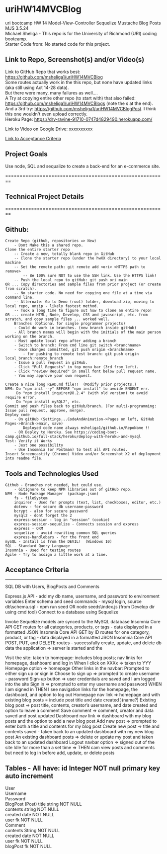 # uriHW14MVCBlog  
uri bootcamp HW 14 Model-View-Controller Sequelize Mustache Blog Posts MJS 3.5.24  
Michael Sheliga - This repo is for the University of Richmond (URI) coding bootcamp.  
Starter Code from: No started code for this project.  

## Link to Repo, Screenshot(s) and/or Video(s)  
Link to GitHub Repo that works best: https://github.com/msheliga1/uriHW14MVCBlog   
Some routes actually work in the this repo, but none have updated links (aka still using Act 14-28 data).  
But there were many, many failures as well....    
A Try at copying entire other repo (to start with) that also failed: https://github.com/msheliga1/uriHW14MVCBlogs (note the s at the end).   
And a 3rd try: https://github.com/msheliga1/uriHW14MVCBlogPost.  I think this one wouldn't even upload correctly.     
Heroku Page: https://dry-ravine-91710-0747d4829490.herokuapp.com/   

Link to Video on Google Drive:  xxxxxxxxxx  
<!---  Link to deployed github.io site. https://msheliga1.github.io/uriHW9NodeReadmeGen --->  
<!-- Link to Video on GitHub [Link](./examples/hw10LogoGenSheliga.webm)   Note that this video may be too large to play in  GitHub, so you will need to download and play from your computer. WindowsMediaPlayer worked for me.  -->

[Link to Acceptance Criteria ](#acceptance-criteria)   

## Project Goals     
Use node, SQL and sequalize to create a back-end for an e-commerce site.  

========================================================   
## Technical Project Details    
========================================================    
## Github:   
    Create Repo (github, repositories => New)   
        - Dont Make this a shared repo.  
    Clone the entire starter repo  
        -- Create a new, totally blank repo in GitHub  
        -- Clone the starter repo (under the hwXX directory) to your local machine  
        -- Set the remote path: git remote add <ori> <HTTPS path to remove>   
            -- Be 100% sure NOT to use the SSH link. Use the HTTPS link!  
        -- Push the local repo to gitHub: git push ori main   
    OR ... Copy directories and sample files from prior project (or create from scratch).  
        -- No starter code. No need for copying one file at a time via command line.  
        -- Alternate: Go to Demo (root) folder, download zip, moving to local repo, unzip - likely fastest method.     
        -- Took a long time to figure out how to clone an entire repo!
    OR ... create HTML, Node, Develop, CSS and javascript, etc. from scratch, and copy sample files ... worked well.
        Branches (Optional for single programmer projects)  
        - Could do work in branches. (new branch inside gitHub)    
        - All branch names will begin with the initials of the main person working on the branch.  
        - Must update local repo after adding a branch  
        - Switch to branch: From cmd line git switch <branchname>   
        - Once changes committed, git push origin <branchname>  
            - for pushing to remote test branch: git push origin local_branch:remote_branch  
        - Issue a pull request in gitHub.  
        - Click "Pull Requests" in top menu bar (3rd from left).  
        - Click "review Required" in small font below pull request name.  
        - You may approve your own request.  

    Create a nice long READ.md file!!  (Modify prior projects.)   
    NPM: Do "npm init --y" BEFORE "npm install" to avoide ENOENT err.
         Do "npm install inquirer@8.2.4" (with old version) to avoid require error.
         Do "npm install mySQL2", etc. 
    Commit and push files back to gitHub/branch. (For multi-programming: Issue pull request, approve, merge).  
    Deploy code  
        - On gitHub (Settings...CodeAndAnimation->Pages on left, GitHub Pages->Branch->main, save)  
            Deployed code name always msheliga1/github.io/RepoName !!  
        - OR Deploy to Heroku. See https://coding-boot-camp.github.io/full-stack/heroku/deploy-with-heroku-and-mysql
    Test: Verify it Works
        - Jest one possibility
        - Use Insomnia (or Postman) to test all API routes.   
    Insert Screencastify (Chrome) Video and/or Screenshot X2 of deployment into readme file. 
  
## Tools and Technologies Used   
    Github - Branches not needed, but could use.  
        - GitIgnore to keep NPM libraries out of gitHub repo.  
    NPM - Node Package Manager  (package.json)
        fs - fileSystem    
        inquirer - Used for prompts (text, list, checkboxes, editor, etc.)   
        dotenv - for secure db username-password  
        bcrypt - also for secure password  
        mysql2 - dont forget the 2  
        express-session - log in "session" (cookie)
        express-session-sequelize - Connects session and express
        express - ORM  
        sequelize - avoid rewriting common SQL queries
        express-handlebars - for the front end
    mySQL - Install is from the DEVIL!  (Windows 10)
    SQL - Standard Query Language 
    Insomnia - Used for testing routes
    Agile - Try to assign a little work at a time.   

## Acceptance Criteria   
-----------------------   
SQL DB with Users, BlogPosts and Comments  

Express.js API - add my db name, username, and password to environment variables
Enter schema and seed commands
    - mysql login, source db\schema.sql
    - npm run seed OR node seeds\index.js (from Develop dir using cmd tool)
Connect to a database using Sequelize  

Invoke  Sequelize models are synced to the MySQL database
Insomnia Core API GET routes for all categories, products, or tags - data displayed in a formatted JSON
Insomnia Core API GET by ID routes for one category, product, or tag - data displayed in a formatted JSON
Insomnia Core API POST, PUT, and DELETE routes - successfully create, update, and delete db data the application => server is started and the

Visit the site: taken to homepage: includes blog posts; nav links for homepage, dashboard and log in
When I click on XXXx => taken to YYY
Homepage option => homepage
Other links in the navbar: Prompted to either sign up or sign in
Choose to sign up => prompted to create username - password
Sign-up button => user credentials are saved and I am logged into the site
Sign in => prompted to enter my username and password
WHEN I am signed in THEN I see navigation links for the homepage, the dashboard, and option to log out
Homepage nav link => homepage and with existing blog posts = include post title and date created )(name?)
Existing blog post => post title, contents, creator’s username, and date created and option to leave a comment
Save comment => comment, creator and data saved and post updated
Dashboard nav link => dashboard with my blog posts and the option to add a new blog post
Add new post => prompted to enter both a title and contents for my blog post
Create new post => title and contents saved - taken back to an updated dashboard with my new blog post
An existing dashboard posts => delete or update my post and taken back to an updated dashboard
Logout navbar option => signed out of the site
Idle for more than a set time => THEN cam view posts and comments but need to log in before add, update, or delete posts

Tables  - All have:  id Integer     NOT null    primary key    auto increment
-------------  
User  
    Username  
    Password  
BlogPost (Post)
    title       string  NOT NULL  
    contents    string  NOT NULL  
    created     date    NOT NULL  
    user        fk      NOT NULL  
Comment  
    contents String     NOT NULL  
    created     date    NOT NULL  
    user        fk      NOT NULL  
    blogPost    fk      NOT NULL  
